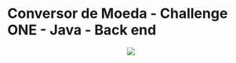 ﻿# Conversor de Moeda - Challenge ONE - Java - Back end

<p align="center">
<img loading="lazy" src="https://github.com/New-Masster/Conversor-de-Moeda-Challenge_ONE-Java-Back_end/assets/82901003/e37d2669-0217-41e9-be69-92b0be5cc83e"/>
</p>
